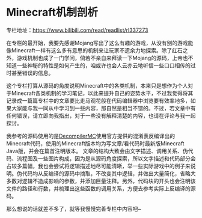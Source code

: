 # Minecraft机制剖析

专栏地址：https://www.bilibili.com/read/readlist/rl337273

在专栏的最开始，我要先感谢Mojang写出了这么有趣的游戏，从没有别的游戏能像Minecraft一样有这么多有意思的机制来让玩家不遗余力地探索。除了红石之外，游戏机制也成了一门学问，倘若不亲自来拜读一下Mojang的源码，上帝也不知道一些神秘的特性是如何产生的，咱或许也会人云亦云地听信一些口口相传的过时甚至错误的信息。

这个专栏打算从源码的角度说明Minecraft中的各类机制，本来只是想作为个人对于Minecraft各类机制的学习笔记，以此来提升自己的姿势水平，不过我觉得将其记录成一篇篇专栏中的文章要比走马观花般在代码编辑器中浏览要有效率地多，如果大家能与我一同从中学习到一些内容，那自然是相当不错的。不过，若文章中有任何错误，请立即向我指出，对于一些没有解释清楚的内容，也请在评论与我一起探讨。

我参考的源码使用的是[DecompilerMC](https://github.com/hube12/DecompilerMC])使用官方提供的混淆表反编译出的Minecraft代码，使用的Minecraft版本均为写文章/看代码时最新版Minecraft Java版，并会在篇首注明版本。 文章的结构大致会由文字描述、调用关系、伪代码、流程图及一些图片构成，因为是从源码角度探索，所以文字描述和代码部分会占较多篇幅，我也会尝试将逻辑描述地尽可能清晰，举一些实际游戏中的例子来说明。伪代码均从反编译的源码中摘取，不改变其中逻辑，并做出大量简化，省略大多数对逻辑不造成影响的参数，并添加巨量注释。另外，代码块的开头也会注明该文件的路径和行数，并梳理出这些函数的调用关系，方便去参考实际上反编译的源码。

那么想说的话就差不多了，就等我慢慢完善专栏中内容吧~